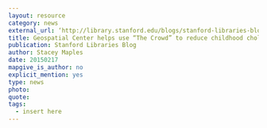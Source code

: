 ```yaml
---
layout: resource
category: news
external_url: ‘http://library.stanford.edu/blogs/stanford-libraries-blog/2015/02/stanford-geospatial-center-helps-use-crowd-reduce-childhood'
title: Geospatial Center helps use “The Crowd” to reduce childhood cholera
publication: Stanford Libraries Blog
author: Stacey Maples
date: 20150217
mapgive_is_author: no
explicit_mention: yes
type: news
photo:
quote:
tags:
  - insert here
---
```

